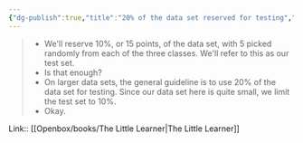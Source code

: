 ```yaml
---
{"dg-publish":true,"title":"20% of the data set reserved for testing","tags":["quotes"],"date":"2023-05-18T09:50:50+04:00","modified_at":"2023-07-23T21:41:47+03:00","dg-path":"/quotes/202305180950.md","permalink":"/quotes/202305180950/","dgPassFrontmatter":true}
---
```



> - We'll reserve 10%, or 15 points, of the data set, with 5 picked randomly from each of the three classes. We'll refer to this as our test set.
> - Is that enough?
> - On larger data sets, the general guideline is to use 20% of the data set for testing. Since our data set here is quite small, we limit the test set to 10%.
> - Okay.

Link:: [[Openbox/books/The Little Learner|The Little Learner]]
